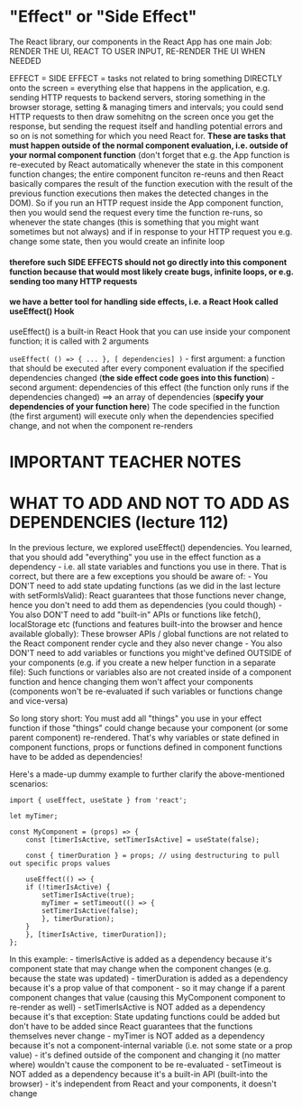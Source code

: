 # "Effect" or "Side Effect"


The React library, our components in the React App has one main Job: RENDER THE UI, REACT TO USER INPUT, RE-RENDER THE UI WHEN NEEDED

EFFECT = SIDE EFFECT = tasks not related to bring something DIRECTLY onto the screen = everything else that happens in the application, e.g. sending HTTP requests to backend servers, storing something in the browser storage, setting & managing timers and intervals; you could send HTTP requests to then draw somehitng on the screen once you get the response, but sending the request itself and handling potential errors and so on is not something for which you need React for. **These are tasks that must happen outside of the normal component evaluation, i.e. outside of your normal component function** (don't forget that e.g. the App function is re-executed by React automatically whenever the state in this component function changes; the entire component funciton re-reuns and then React basically compares the result of the function execution with the result of the previous function executions then makes the detected changes in the DOM). So if you run an HTTP request inside the App component function, then you would send the request every time the function re-runs, so whenever the state changes (this is something that you might want sometimes but not always) and if in response to your HTTP request you e.g. change some state, then you would create an infinite loop

#### therefore such SIDE EFFECTS should not go directly into this component function because that would most likely create bugs, infinite loops, or e.g. sending too many HTTP requests
#### we have a better tool for handling side effects, i.e. a React Hook called **useEffect() Hook**

useEffect() is a built-in React Hook that you can use inside your component function; it is called with 2 arguments

`useEffect( () => { ... }, [ dependencies] )`
    - first argument: a function that should be executed after every component evaluation if the specified dependencies changed (**the side effect code goes into this function**)
    - second argument: dependencies of this effect (the function only runs if the dependencies changed) ==> an array of dependencies (**specify your dependencies of your function here**)
The code specified in the function (the first argument) will execute only when the dependencies specified change, and not when the component re-renders

# IMPORTANT TEACHER NOTES
# WHAT TO ADD AND NOT TO ADD AS DEPENDENCIES (lecture 112)
In the previous lecture, we explored useEffect() dependencies.
You learned, that you should add "everything" you use in the effect function as a dependency - i.e. all state variables and functions you use in there.
That is correct, but there are a few exceptions you should be aware of:
      - You DON'T need to add state updating functions (as we did in the last lecture with setFormIsValid): React guarantees that those functions never change, hence you don't need to add them as dependencies (you could though)
      - You also DON'T need to add "built-in" APIs or functions like fetch(), localStorage etc (functions and features built-into the browser and hence available globally): These browser APIs / global functions are not related to the React component render cycle and they also never change
      - You also DON'T need to add variables or functions you might've defined OUTSIDE of your components (e.g. if you create a new helper function in a separate file): Such functions or variables also are not created inside of a component function and hence changing them won't affect your components (components won't be re-evaluated if such variables or functions change and vice-versa)

So long story short: You must add all "things" you use in your effect function if those "things" could change because your component (or some parent component) re-rendered. That's why variables or state defined in component functions, props or functions defined in component functions have to be added as dependencies!

Here's a made-up dummy example to further clarify the above-mentioned scenarios:

```
import { useEffect, useState } from 'react';
 
let myTimer;
 
const MyComponent = (props) => {
    const [timerIsActive, setTimerIsActive] = useState(false);
 
    const { timerDuration } = props; // using destructuring to pull out specific props values
 
    useEffect(() => {
    if (!timerIsActive) {
        setTimerIsActive(true);
        myTimer = setTimeout(() => {
        setTimerIsActive(false);
        }, timerDuration);
    }
    }, [timerIsActive, timerDuration]);
};

```

In this example:
    - timerIsActive is added as a dependency because it's component state that may change when the component changes (e.g. because the state was updated)
    - timerDuration is added as a dependency because it's a prop value of that component - so it may change if a parent component changes that value (causing this MyComponent component to re-render as well)
    - setTimerIsActive is NOT added as a dependency because it's that exception: State updating functions could be added but don't have to be added since React guarantees that the functions themselves never change
    - myTimer is NOT added as a dependency because it's not a component-internal variable (i.e. not some state or a prop value) - it's defined outside of the component and changing it (no matter where) wouldn't cause the component to be re-evaluated
    - setTimeout is NOT added as a dependency because it's a built-in API (built-into the browser) - it's independent from React and your components, it doesn't change